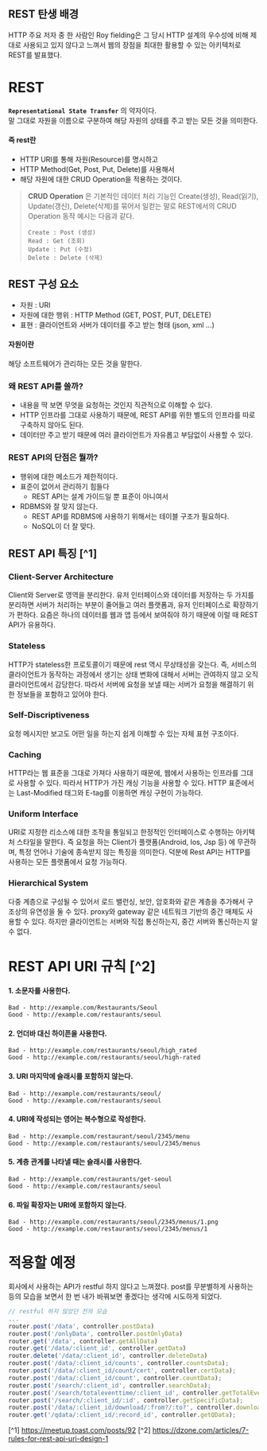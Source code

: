 ## REST 탄생 배경
HTTP 주요 저자 중 한 사람인 Roy fielding은 그 당시 HTTP 설계의 우수성에 비해 제대로 사용되고 있지 않다고 느껴서 웹의 장점을 최대한 활용할 수 있는 아키텍처로 REST를 발표했다.

# REST
**`Representational State Transfer`** 의 약자이다.<br>
말 그대로 자원을 이름으로 구분하여 해당 자원의 상태를 주고 받는 모든 것을 의미한다.

#### 즉 rest란
- HTTP URI를 통해 자원(Resource)를 명시하고
- HTTP Method(Get, Post, Put, Delete)를 사용해서
- 해당 자원에 대한 CRUD Operation을 적용하는 것이다.

>**CRUD Operation** 은 기본적인 데이터 처리 기능인 Create(생성), Read(읽기), Update(갱신), Delete(삭제)를 묶어서 일컫는 말로 REST에서의 CRUD Operation 동작 예시는 다음과 같다.
>```
>Create : Post (생성)
>Read : Get (조회)
>Update : Put (수정)
>Delete : Delete (삭제)
>```

## REST 구성 요소
- 자원 : URI
- 자원에 대한 행위 : HTTP Method (GET, POST, PUT, DELETE)
- 표현 : 클라이언트와 서버가 데이터를 주고 받는 형태 (json, xml ...)

#### 자원이란
해당 소프트웨어가 관리하는 모든 것을 말한다.

### 왜 REST API를 쓸까?
- 내용을 딱 보면 무엇을 요청하는 것인지 직관적으로 이해할 수 있다.
- HTTP 인프라를 그대로 사용하기 때문에, REST API를 위한 별도의 인프라를 따로 구축하지 않아도 된다.
- 데이터만 주고 받기 때문에 여러 클라이언트가 자유롭고 부담없이 사용할 수 있다.

### REST API의 단점은 뭘까?
- 행위에 대한 메소드가 제한적이다.
- 표준이 없어서 관리하기 힘들다
    - REST API는 설계 가이드일 뿐 표준이 아니여서
- RDBMS와 잘 맞지 않는다.
    - REST API를 RDBMS에 사용하기 위해서는 테이블 구조가 필요하다.
    - NoSQL이 더 잘 맞다.

## REST API 특징 [^1]
### Client-Server Architecture
Client와 Server로 영역을 분리한다. 유저 인터페이스와 데이터를 저장하는 두 가지를 분리하면 서버가 처리하는 부분이 줄어들고 여러 플랫폼과, 유저 인터페이스로 확장하기가 편하다. 요즘은 하나의 데이터를 웹과 앱 등에서 보여줘야 하기 때문에 이럴 때 REST API가 유용하다.

### Stateless
HTTP가 stateless한 프로토콜이기 때문에 rest 역시 무상태성을 갖는다. 즉, 서비스의 클라이언트가 동작하는 과정에서 생기는 상태 변화에 대해서 서버는 관여하지 않고 오직 클라이언트에서 감당한다. 따라서 서버에 요청을 보낼 때는 서버가 요청을 해결하기 위한 정보들을 포함하고 있어야 한다.

### Self-Discriptiveness
요청 메시지만 보고도 어떤 일을 하는지 쉽게 이해할 수 있는 자체 표현 구조이다.

### Caching
HTTP라는 웹 표준을 그대로 가져다 사용하기 때문에, 웹에서 사용하는 인프라를 그대로 사용할 수 있다. 따라서 HTTP가 가진 캐싱 기능을 사용할 수 있다. HTTP 표준에서는 Last-Modified 태그와 E-tag를 이용하면 캐싱 구현이 가능하다.

### Uniform Interface
URI로 지정한 리소스에 대한 조작을 통일되고 한정적인 인터페이스로 수행하는 아키텍처 스타일을 말한다. 즉 요청을 하는 Client가 플랫폼(Android, Ios, Jsp 등) 에 무관하며, 특정 언어나 기술에 종속받지 않는 특징을 의미한다. 덕분에 Rest API는 HTTP를 사용하는 모든 플랫폼에서 요청 가능하다.

### Hierarchical System
다중 계층으로 구성될 수 있어서 로드 밸런싱, 보안, 암호화와 같은 계층을 추가해서 구조상의 유연성을 둘 수 있다. proxy와 gateway 같은 네트워크 기반의 중간 매체도 사용할 수 있다. 하지만 클라이언트는 서버와 직접 통신하는지, 중간 서버와 통신하는지 알 수 없다.

# REST API URI 규칙 [^2]
#### 1. 소문자를 사용한다.
```
Bad - http://example.com/Restaurants/Seoul
Good - http://example.com/restaurants/seoul
```

#### 2. 언더바 대신 하이픈을 사용한다.
```
Bad - http://example.com/restaurants/seoul/high_rated
Good - http://example.com/restaurants/seoul/high-rated
```

#### 3. URI 마지막에 슬래시를 포함하지 않는다.
```
Bad - http://example.com/restaurants/seoul/
Good - http://example.com/restaurants/seoul
```

#### 4. URI에 작성되는 영어는 복수형으로 작성한다.
```
Bad - http://example.com/restaurant/seoul/2345/menu
Good - http://example.com/restaurants/seoul/2345/menus
```

#### 5. 계층 관계를 나타낼 때는 슬래시를 사용한다.
```
Bad - http://example.com/restaurants/get-seoul
Good - http://example.com/restaurants/seoul
```

#### 6. 파일 확장자는 URI에 포함하지 않는다.
```
Bad - http://example.com/restaurants/seoul/2345/menus/1.png
Good - http://example.com/restaurants/seoul/2345/menus/1
```

# 적용할 예정
회사에서 사용하는 API가 restful 하지 않다고 느껴졌다. post를 무분별하게 사용하는 등의 모습을 보면서 한 번 내가 바꿔보면 좋겠다는 생각에 시도하게 되었다.

```javascript
// restful 하지 않았던 전의 모습
...
router.post('/data', controller.postData)
router.post('/onlyData', controller.postOnlyData)
router.get('/data', controller.getAllData)
router.get('/data/:client_id', controller.getData)
router.delete('/data/:client_id', controller.deleteData)
router.post('/data/:client_id/counts', controller.countsData);
router.post('/data/:client_id/count/cert', controller.certData);
router.post('/data/:client_id/count', controller.countData);
router.post('/search/:client_id', controller.searchData);
router.post('/search/totaleventtime/:client_id', controller.getTotalEventTimeData);
router.post('/search/:client_id/:id', controller.getSpecificData);
router.post('/data/:client_id/download/:from?/:to?', controller.downloadData);
router.get('/qdata/:client_id/:record_id', controller.getQData);
```


[^1] https://meetup.toast.com/posts/92
[^2] https://dzone.com/articles/7-rules-for-rest-api-uri-design-1

